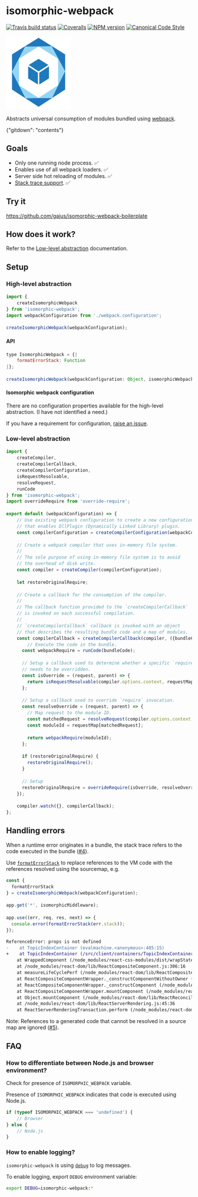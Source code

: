 # isomorphic-webpack

[![Travis build status](http://img.shields.io/travis/gajus/isomorphic-webpack/master.svg?style=flat-square)](https://travis-ci.org/gajus/isomorphic-webpack)
[![Coveralls](https://img.shields.io/coveralls/gajus/isomorphic-webpack.svg?style=flat-square)](https://coveralls.io/github/gajus/isomorphic-webpack)
[![NPM version](http://img.shields.io/npm/v/isomorphic-webpack.svg?style=flat-square)](https://www.npmjs.org/package/isomorphic-webpack)
[![Canonical Code Style](https://img.shields.io/badge/code%20style-canonical-blue.svg?style=flat-square)](https://github.com/gajus/canonical)

<img src='.README/isomorphic-webpack.svg' width='176' height='200' alt='isomorphic-webpack' />

Abstracts universal consumption of modules bundled using [webpack](https://github.com/webpack/webpack).

{"gitdown": "contents"}

## Goals

* Only one running node process. ✅
* Enables use of all webpack loaders. ✅
* Server side hot reloading of modules. ✅
* [Stack trace support](https://github.com/gajus/isomorphic-webpack/issues/4). ✅

## Try it

https://github.com/gajus/isomorphic-webpack-boilerplate

## How does it work?

Refer to the [Low-level abstraction](#isomorphic-webpack-setup-low-level-abstraction) documentation.

## Setup

### High-level abstraction

```js
import {
	createIsomorphicWebpack
} from 'isomorphic-webpack';
import webpackConfiguration from './webpack.configuration';

createIsomorphicWebpack(webpackConfiguration);
```

#### API

```js
type IsomorphicWebpack = {|
	formatErrorStack: Function
|};

createIsomorphicWebpack(webpackConfiguration: Object, isomorphicWebpackConfiguration: Object): IsomorphicWebpack;
```

#### Isomorphic webpack configuration

There are no configuration properties available for the high-level abstraction. (I have not identified a need.)

If you have a requirement for configuration, [raise an issue](https://github.com/gajus/isomorphic-webpack/issues/new?title=configuration%20request:&body=configuration%20name:%0aconfiguration%20use%20case:%0adefault%20value:).

<!--
```json
{"gitdown": "include", "file": "./../src/schemas/isomorphicWebpackConfiguration.json"}
```
-->

### Low-level abstraction

```js
import {
	createCompiler,
	createCompilerCallback,
	createCompilerConfiguration,
	isRequestResolvable,
	resolveRequest,
	runCode
} from 'isomorphic-webpack';
import overrideRequire from 'override-require';

export default (webpackConfiguration) => {
	// Use existing webpack configuration to create a new configuration
	// that enables DllPlugin (Dynamically Linked Library) plugin.
	const compilerConfiguration = createCompilerConfiguration(webpackConfiguration);

	// Create a webpack compiler that uses in-memory file system.
	//
	// The sole purpose of using in-memory file system is to avoid
	// the overhead of disk write.
	const compiler = createCompiler(compilerConfiguration);

	let restoreOriginalRequire;

	// Create a callback for the consumption of the compiler.
	//
	// The callback function provided to the `createCompilerCallback`
	// is invoked on each successful compilation.
	//
	// `createCompilerCallback` callback is invoked with an object
	// that describes the resulting bundle code and a map of modules.
	const compilerCallback = createCompilerCallback(compiler, ({bundleCode, requestMap}) => {
		// Execute the code in the bundle.
	  const webpackRequire = runCode(bundleCode);

	  // Setup a callback used to determine whether a specific `require` invocation
	  // needs to be overridden.
	  const isOverride = (request, parent) => {
	    return isRequestResolvable(compiler.options.context, requestMap, request, parent.filename);
	  };

	  // Setup a callback used to override `require` invocation.
	  const resolveOverride = (request, parent) => {
	  	// Map request to the module ID.
	    const matchedRequest = resolveRequest(compiler.options.context, requestMap, request, parent.filename);
	    const moduleId = requestMap[matchedRequest];

	    return webpackRequire(moduleId);
	  };

	  if (restoreOriginalRequire) {
	    restoreOriginalRequire();
	  }

	  // Setup
	  restoreOriginalRequire = overrideRequire(isOverride, resolveOverride);
	});

	compiler.watch({}, compilerCallback);
};
```

## Handling errors

When a runtime error originates in a bundle, the stack trace refers to the code executed in the bundle ([#4](https://github.com/gajus/isomorphic-webpack/issues/4)).

Use [`formatErrorStack`](#api) to replace references to the VM code with the references resolved using the sourcemap, e.g.

```js
const {
  formatErrorStack
} = createIsomorphicWebpack(webpackConfiguration);

app.get('*', isomorphicMiddleware);

app.use((err, req, res, next) => {
  console.error(formatErrorStack(err.stack));
});
```

```diff
ReferenceError: props is not defined
-    at TopicIndexContainer (evalmachine.<anonymous>:485:15)
+    at TopicIndexContainer (/src/client/containers/TopicIndexContainer/index.js:14:14)
    at WrappedComponent (/node_modules/react-css-modules/dist/wrapStatelessFunction.js:55:38)
    at /node_modules/react-dom/lib/ReactCompositeComponent.js:306:16
    at measureLifeCyclePerf (/node_modules/react-dom/lib/ReactCompositeComponent.js:75:12)
    at ReactCompositeComponentWrapper._constructComponentWithoutOwner (/node_modules/react-dom/lib/ReactCompositeComponent.js:305:14)
    at ReactCompositeComponentWrapper._constructComponent (/node_modules/react-dom/lib/ReactCompositeComponent.js:280:21)
    at ReactCompositeComponentWrapper.mountComponent (/node_modules/react-dom/lib/ReactCompositeComponent.js:188:21)
    at Object.mountComponent (/node_modules/react-dom/lib/ReactReconciler.js:46:35)
    at /node_modules/react-dom/lib/ReactServerRendering.js:45:36
    at ReactServerRenderingTransaction.perform (/node_modules/react-dom/lib/Transaction.js:140:20)
```

Note: References to a generated code that cannot be resolved in a source map are ignored ([#5](https://github.com/gajus/isomorphic-webpack/issues/5)).

## FAQ

### How to differentiate between Node.js and browser environment?

Check for presence of `ISOMORPHIC_WEBPACK` variable.

Presence of `ISOMORPHIC_WEBPACK` indicates that code is executed using Node.js.

```js
if (typeof ISOMORPHIC_WEBPACK === 'undefined') {
	// Browser
} else {
	// Node.js
}
```

### How to enable logging?

`isomorphic-webpack` is using [`debug`](https://www.npmjs.com/package/debug) to log messages.

To enable logging, export `DEBUG` environment variable:

```sh
export DEBUG=isomorphic-webpack:*
```
